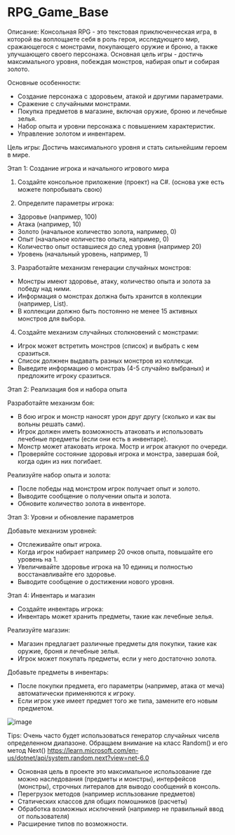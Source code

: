 # RPG_Game_Base

Описание:
Консольная RPG - это текстовая приключенческая игра, в которой вы воплощаете себя в роль героя, исследующего мир, сражающегося с монстрами, покупающего оружие и броню, а также улучшающего своего персонажа. Основная цель игры - достичь максимального уровня, побеждая монстров, набирая опыт и собирая золото.

Основные особенности:
  - Создание персонажа с здоровьем, атакой и другими параметрами.
  - Сражение с случайными монстрами.
  - Покупка предметов в магазине, включая оружие, броню и лечебные зелья.
  - Набор опыта и уровни персонажа с повышением характеристик.
  - Управление золотом и инвентарем.

Цель игры: Достичь максимального уровня и стать сильнейшим героем в мире.

Этап 1: Создание игрока и начального игрового мира

1. Создайте консольное приложение (проект) на C#. (основа уже есть можете попробывать свою)

2. Определите параметры игрока:
  - Здоровье (например, 100)
  - Атака (например, 10)
  - Золото (начальное количество золота, например, 0)
  - Опыт (начальное количество опыта, например, 0)
  - Количество опыт оставшиеся до след уровня (например 20)
  - Уровень (начальный уровень, например, 1)

3. Разработайте механизм генерации случайных монстров:
- Монстры имеют здоровье, атаку, количество опыта и золота за победу над ними.
- Информация о монстрах должна быть хранится в коллекции (например, List).
- В коллекции должно быть постоянно не менее 15 активных монстров для выбора.

4. Создайте механизм случайных столкновений с монстрами:
- Игрок может встретить монстров (список) и выбрать с кем сразиться.
- Список должнен выдавать разных монстров из коллекци.
- Выведите информацию о монстраъ (4-5 случайно выбраных) и предложите игроку сразиться.

Этап 2: Реализация боя и набора опыта

Разработайте механизм боя:

- В бою игрок и монстр наносят урон друг другу (сколько и как вы вольны решать сами).
- Игрок должен иметь возможность атаковать и использовать лечебные предметы (если они есть в инвентаре).
- Монстр может атаковать игрока. Мостр и игрок атакуют по очереди.
- Проверяйте состояние здоровья игрока и монстра, завершая бой, когда один из них погибает.

Реализуйте набор опыта и золота:

- После победы над монстром игрок получает опыт и золото.
- Выводите сообщение о получении опыта и золота.
- Обновите количество золота в инвенторе.

Этап 3: Уровни и обновление параметров

Добавьте механизм уровней:
- Отслеживайте опыт игрока.
- Когда игрок набирает например 20 очков опыта, повышайте его уровень на 1.
- Увеличивайте здоровье игрока на 10 единиц и полностью восстанавливайте его здоровье.
- Выводите сообщение о достижении нового уровня.

Этап 4: Инвентарь и магазин

- Создайте инвентарь игрока:
- Инвентарь может хранить предметы, такие как лечебные зелья.

Реализуйте магазин:
- Магазин предлагает различные предметы для покупки, такие как оружие, броня и лечебные зелья.
- Игрок может покупать предметы, если у него достаточно золота.

Добавьте предметы в инвентарь:
- После покупки предмета, его параметры (например, атака от меча) автоматически применяются к игроку.
- Если игрок уже имеет предмет того же типа, замените его новым предметом.

![image](https://github.com/sergeibelialov1234/RPG_Game_Base/assets/134030706/20e9dfb3-7aa7-4200-88c5-40f1bc7a7980)

Tips:
Очень часто будет использоваться генератор случайных чиселв определенном диапазоне. 
Обращаем внимание на класс Random() и его метод Next() https://learn.microsoft.com/en-us/dotnet/api/system.random.next?view=net-6.0

- Основная цель в проекте это максимальное использование где можно наследования (предметы и монстры), интерфейсов (монстры), строчных литералов для выводо сообщений в консоль.
- Перегрузок методов (например испльзование предметов)
- Статических классов для общих помошников (расчеты)
- Обработка возможных исключений (например не правильный ввод от пользователя)
- Расширение типов по возможности.




